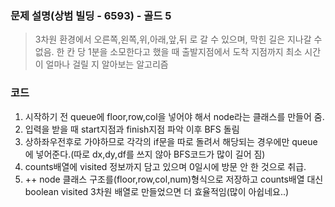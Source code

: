 ### 문제 설명(상범 빌딩 - 6593) - 골드 5
> 3차원 환경에서 오른쪽,왼쪽,위,아래,앞,뒤 로 갈 수 있으며, 막힌 길은 지나갈 수 없음. 한 칸 당 1분을 소모한다고 했을 때 출발지점에서 도착 지점까지 최소 시간이 얼마나 걸릴 지 알아보는 알고리즘

### 코드
1. 시작하기 전 queue에 floor,row,col을 넣어야 해서 node라는 클래스를 만들어 줌.
2. 입력을 받을 때 start지점과 finish지점 파악 이후 BFS 돌림
3. 상하좌우전후로 가야하므로 각각의 if문을 따로 돌려서 해당되는 경우에만 queue에 넣어준다.(따로 dx,dy,df를 쓰지 않아 BFS코드가 많이 길어 짐)
4. counts배열에 visited 정보까지 담고 있으며 0일시에 방문 안 한 것으로 취급.
5. ++ node 클래스 구조를(floor,row,col,num)형식으로 저장하고 counts배열 대신 boolean visited 3차원 배열로 만들었으면 더 효율적임(많이 아쉽네요..)

